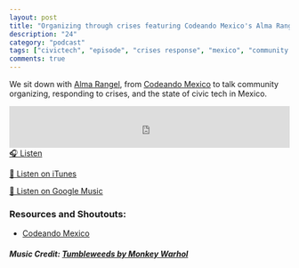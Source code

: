```yaml
---
layout: post
title: "Organizing through crises featuring Codeando Mexico's Alma Rangel 🙋🏽👩🏽‍💻"
description: "24"
category: "podcast"
tags: ["civictech", "episode", "crises response", "mexico", "community organizing"]
comments: true
---
```

We sit down with [Alma Rangel](https://twitter.com/almarngl), from [Codeando Mexico](https://twitter.com/codeandomexico) to talk community organizing, responding to crises, and the state of civic tech in Mexico.
<iframe width="100%" height="75" scrolling="no" frameborder="no" allow="autoplay" src="https://w.soundcloud.com/player/?url=https%3A//api.soundcloud.com/tracks/540036156&color=%23ff5500&auto_play=false&hide_related=false&show_comments=true&show_user=true&show_reposts=false&show_teaser=true&visual=true"></iframe>
<a href="https://soundcloud.com/user-227289754/organizing-through-crises-featuring-codeando-mexicos-alma-rangel" target="_blank">🎧 Listen</a>

[📱 Listen on iTunes](https://itunes.apple.com/us/podcast/civic-tech-chat/id1350640468?mt=2)

[📱 Listen on Google Music](https://play.google.com/music/listen?u=0#/ps/I2inksjzzzmbxhg5wbojr624doa)

### Resources and Shoutouts:
- [Codeando Mexico](https://www.codeandomexico.org/)

##### Music Credit: [Tumbleweeds by Monkey Warhol](http://freemusicarchive.org/music/Monkey_Warhol/Lonely_Hearts_Challenge/Monkey_Warhol_-_Tumbleweeds)
